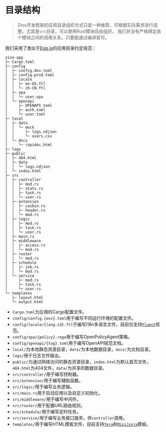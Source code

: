 # 目录结构

> Zino开发框架的应用目录组织方式只是一种推荐，可根据实际需求进行调整。尤其是`src`目录，可以使用Rust模块自由组织，
  我们并没有严格限定各个模块之间的调用关系，只要能通过编译皆可。

我们采用了类似于[Egg.js][eggjs-structure]的应用目录约定规范：

```shell
zino-app
├─ Cargo.toml
├─ config
│  ├─ config.dev.toml
│  ├─ config.prod.toml
│  ├─ locale
│  │  ├─ en-US.ftl
│  │  └─ zh-CN.ftl
│  ├─ opa
│  │  └─ user.opa
│  └─ openapi
│     ├─ OPENAPI.toml
│     ├─ auth.toml
│     └─ user.toml
├─ local
│  ├─ data
│  │  └─ mock
│  │     ├─ logs.ndjson
│  │     └─ users.csv
│  └─ docs
│     └─ rapidoc.html
├─ logs
├─ public
│  ├─ 404.html
│  ├─ data
│  │  └─ logs.ndjson
│  └─ index.html
├─ src
│  ├─ controller
│  │  ├─ mod.rs
│  │  ├─ stats.rs
│  │  ├─ task.rs
│  │  └─ user.rs
│  ├─ extension
│  │  ├─ casbin.rs
│  │  ├─ header.rs
│  │  └─ mod.rs
│  ├─ logic
│  │  ├─ mod.rs
│  │  ├─ task.rs
│  │  └─ user.rs
│  ├─ main.rs
│  ├─ middleware
│  │  ├─ access.rs
│  │  └─ mod.rs
│  ├─ router
│  │  └─ mod.rs
│  ├─ schedule
│  │  ├─ job.rs
│  │  └─ mod.rs
│  └─ service
│     ├─ mod.rs
│     ├─ task.rs
│     └─ user.rs
└─ templates
   ├─ layout.html
   └─ output.html
```

* `Cargo.toml`为应用的Cargo配置文件。
* `config/config.{env}.toml`用于编写不同运行环境的配置文件。
* `config/locale/{lang-id}.ftl`于编写i18n多语言文件，目前仅支持[`Fluent`]规范。
* `config/opa/{policy}.rego`用于编写OpenPolicyAgent策略。
* `config/openapi/{tag}.toml`用于编写OpenAPI规范文档。
* `local/`为本地静态资源目录，`data/`为本地数据目录，`docs/`为文档目录。
* `logs/`用于日志文件输出。
* `public/`为通过网络访问的静态资源目录，`index.html`为默认首页文件，`404.html`为404文件，`data/`为共享的数据目录。
* `src/controller/`用于编写控制器。
* `src/extension/`用于编写辅助函数。
* `src/logic/`用于编写业务逻辑。
* `src/main.rs`用于启动应用以及自定义初始化。
* `src/middleware/`用于编写中间件。
* `src/router/`用于配置URL路由规则。
* `src/schedule/`用于编写定时任务。
* `src/service/`用于编写业务接口服务，供`controller`调用。
* `templates/`用于编写HTML模板文件，目前支持[`Tera`]和[`MiniJinja`]模板。

[eggjs-structure]: https://www.eggjs.org/zh-CN/basics/structure
[`Fluent`]: https://projectfluent.org/
[`Tera`]: https://docs.rs/tera
[`MiniJinja`]: https://docs.rs/minijinja
